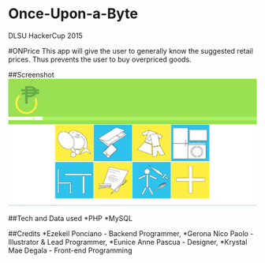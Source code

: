 # Once-Upon-a-Byte
DLSU HackerCup 2015

#ONPrice
This app will give the user to generally know the suggested retail prices.
Thus prevents the user to buy overpriced goods.

##Screenshot
![ss1](./ONPrice/screenshot/ss1.png)

##Tech and Data used
*PHP
*MySQL

##Credits
*Ezekeil Ponciano - Backend Programmer, 
*Gerona Nico Paolo - Illustrator & Lead Programmer, 
*Eunice Anne Pascua - Designer, 
*Krystal Mae Degala - Front-end Programming
